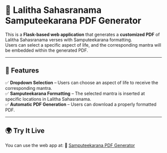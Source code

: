 # 📜 Lalitha Sahasranama Samputeekarana PDF Generator

This is a **Flask-based web application** that generates a **customized PDF** of Lalitha Sahasranama verses with Samputeekarana formatting.  
Users can select a specific aspect of life, and the corresponding mantra will be embedded within the generated PDF.

---

## 📌 Features
✅ **Dropdown Selection** – Users can choose an aspect of life to receive the corresponding mantra.  
✅ **Samputeekarana Formatting** – The selected mantra is inserted at specific locations in Lalitha Sahasranama.  
✅ **Automatic PDF Generation** – Users can download a properly formatted PDF.  

---

## 🌍 Try It Live
You can use the web app at:
🔗 [Samputeekarana PDF Generator](https://samputeekarana-lsn-generator.vercel.app/)

